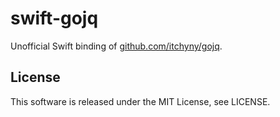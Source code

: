 # swift-gojq

Unofficial Swift binding of [github.com/itchyny/gojq](https://github.com/itchyny/gojq).

## License

This software is released under the MIT License, see LICENSE.
